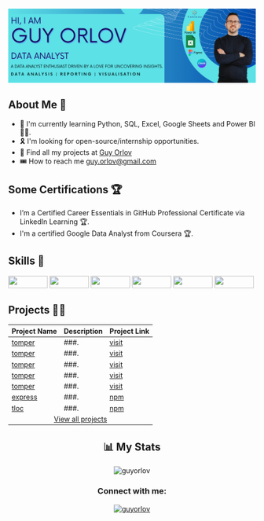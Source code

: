 <p align='center'>
<p dir="auto"><a target="_blank" rel="noopener noreferrer" href="Banner Cover Github Profile.png"><img src="img/Banner Cover Github Profile.png" style="max-width: 100%;"></a></p>

</p>

## About Me 👦
 
- 🤺 I&#39;m currently learning Python, SQL, Excel, Google Sheets and Power BI 👩‍💻. 
- 🎗 I&#39;m looking for open-source/internship opportunities. 
- 🎽 Find all my projects at [Guy Orlov](www.guyorlov.com) 
- 🎟 How to reach me [guy.orlov@gmail.com](guy.orlov@gmail.com)
 
## Some Certifications 🏆
 
- I’m a Certified Career Essentials in GitHub Professional Certificate via LinkedIn Learning 🏆. 
- I&#39;m a certified Google Data Analyst from Coursera 🏆.

## Skills 💪
<p>
<!-- Google Chrome  -->
<img width='80px' height='25px' style="width:80px;height:25px" src='https://img.shields.io/badge/Google%20Chrome-4285F4?style=for-the-badge&amp;logo=GoogleChrome&amp;logoColor=white' />
<!-- MicrosoftSQLServer  -->
<img width='80px' height='25px' style="width:80px;height:25px" src='https://img.shields.io/badge/Microsoft%20SQL%20Sever-CC2927?style=for-the-badge&amp;logo=microsoft%20sql%20server&amp;logoColor=white' />
<!-- Microsoft Learn  -->
<img width='80px' height='25px' style="width:80px;height:25px" src='https://img.shields.io/badge/Microsoft_Learn-258ffa?style=for-the-badge&amp;logo=microsoft&amp;logoColor=white' />
<!-- Microsoft Excel  -->
<img width='80px' height='25px' style="width:80px;height:25px" src='https://img.shields.io/badge/Microsoft_Excel-217346?style=for-the-badge&amp;logo=microsoft-excel&amp;logoColor=white' />
<!-- Power Bi  -->
<img width='80px' height='25px' style="width:80px;height:25px" src='https://img.shields.io/badge/power_bi-F2C811?style=for-the-badge&amp;logo=powerbi&amp;logoColor=black' />
<!-- WordPress  -->
<img width='80px' height='25px' style="width:80px;height:25px" src='https://img.shields.io/badge/WordPress-%23117AC9.svg?style=for-the-badge&amp;logo=WordPress&amp;logoColor=white' />

</p>

## Projects 👷‍♂️

<table>
<thead>
  <tr>
    <th>Project Name</th>
    <th>Description</th>
    <th>Project Link</th>
  </tr>
</thead>
<tbody>
  <tr>
    <td><a href="https://github.com" target="_blank" rel="noopener noreferrer">tomper</a></td>
    <td>###.</td>
    <td><a href="https://" target="_blank" rel="no">visit</a></td>
  </tr>
  <tr>
    <td><a href="https://github.com" target="_blank" rel="noopener noreferrer">tomper</a></td>
    <td>###.</td>
    <td><a href="https:///" target="_blank" rel="nor">visit</a></td>
  </tr>
  <tr>
    <td><a href="https://github.com" target="_blank" rel="no">tomper</a></td>
    <td>###.</td>
    <td><a href="https://" target="_blank" rel="no">visit</a></td>
  </tr>
  <tr>
    <td><a href="https://github.com" target="_blank" rel="nor">tomper</a></td>
    <td>###.</td>
    <td><a href="https://" target="_blank" rel="no">visit</a></td>
  </tr>
  <tr>
    <td><a href="https://github.com" target="_blank" rel="no">tomper</a></td>
    <td>###.</td>
    <td><a href="https://" target="_blank" rel="no">visit</a></td>
  </tr>
  <tr>
    <td><a href="https://github.com" target="_blank" rel="nor">express</a></td>
    <td>###.</td>
    <td><a href="https://www.npmjs.com" target="_blank" rel="noo">npm</a></td>
  </tr>
  <tr>
    <td><a href="https://github.com/varunKT001/tloc" target="_blank" rel="no">tloc</a></td>
    <td>###.</td>
    <td><a href="https://www.npmjs.com/package/tloc" target="_blank" rel="no">npm</a></td>
  </tr>
  <tr>
    <td colspan="3" align="center"><a href="https://www.guyorlov.com/portfolio.html">View all projects</a></td>
  </tr>
</tbody>
</table>

<h2 align="center">📊 My Stats</h2>

<p align="center"><img align="center" src="https://streak-stats.demolab.com/?user=guyorlov&theme=default " alt="guyorlov" /></p>
 


<h3 align="center">Connect with me:</h3>
<p align="center">
<a href="https://www.linkedin.com/in/guy-orlov/" target="blank"><img align="center" src="https://raw.githubusercontent.com/rahuldkjain/github-profile-readme-generator/master/src/images/icons/Social/linked-in-alt.svg" alt="guyorlov" height="30px" width="40px" /></a>

</p>

<br/>
<br/>
